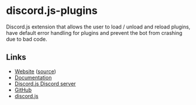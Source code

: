 # discord.js-plugins
Discord.js extension that allows the user to load / unload and reload plugins, have default error handling for plugins and prevent the bot from crashing due to bad code.

## Links
* [Website](https://nbopposite.github.io/discord.js-plugins/#/) ([source](https://github.com/NbOpposite/discord.js-plugins/tree/website))
* [Documentation](https://nbopposite.github.io/discord.js-plugins/#/docs)
* [Discord.js Discord server](https://discord.gg/BxR6YKb)
* [GitHub](https://github.com/NbOpposite/discord.js-plugins)
* [discord.js](https://discord.js.org/#/)
